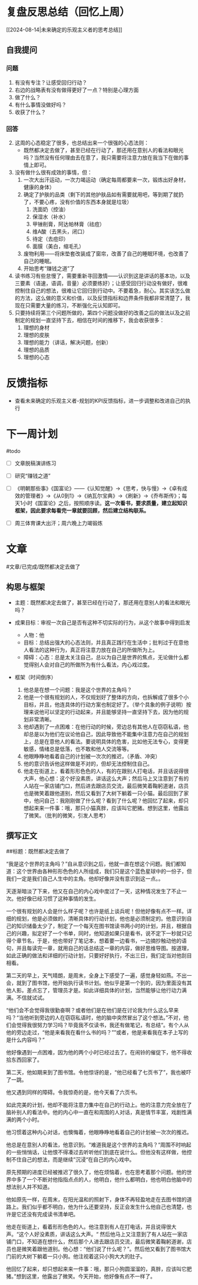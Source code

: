 # 复盘反思总结（回忆上周）

[[2024-08-14|未来确定的乐观主义者的思考总结]] 

## 自我提问
### 问题

1. 有没有专注？让感受回归行动？
2. 右边的战略表有没有做得更好了一点？特别是心理方面
3. 做了什么？
4. 有什么事情没做好吗？
5. 收获了什么？

### 回答

2. 这周的心态稳定了很多，也总结出来一个很强的心态法则：
	- 既然都决定去做了，甚至已经在行动了，那还用在意别人的看法和眼光吗？当然没有任何理由去在意了，我只需要将注意力放在我当下在做的事情上即可。
3. 没有做什么很有成效的事情，但：
	1. 一次大出汗运动，一次力竭运动（确定每周都要来一次，锻炼出好身材，健康的身体）
	2. 确定了护肤的品类（剩下的其他护肤品如有需要就用吧，等到期了就扔了，不要心疼，没有价值的东西本身就是垃圾）
		1. 洗面奶（控油）
		2. 保湿水（补水）
		3. 甲锉削膏，阿达帕林膏（祛痘）
		4. 维A酸（去黑头，闭口）
		5. 待定（去痘印）
		6. 面膜（美白，缩毛孔）
	3. 废物利用——将床垫套改装成了窗帘，改善了自己的睡眠环境，也改善了自己的睡眠。
	4. 开始思考“赚钱之道”了
4. 读书练习有些怠慢了，需要重新寻回激情——认识到这是讲话的基本功，以及三要素（语速，语调，音量）必须要练好）；让感受回归行动没有做好，很难控制住自己的想法，很难让它回归到行动中。不要着急，耐心。其实该怎么做的方法，这么做的意义和价值，以及反馈指标和边界条件我都非常清楚了，我现在只需要大量的练习，不断强化元认知即可。
5. 只要持续将第三个问题所做的，第四个问题没做好的改善之后的做法以及之前制定的规划一直坚持下去，相信在时间的推移下，我会收获很多：
	1. 理想的身材
	2. 理想的皮肤
	3. 理想的能力（讲话，解决问题，创新）
	4. 理想的品质
	5. 理想的心态

# 反馈指标

- 查看未来确定的乐观主义者-规划的KPI反馈指标，进一步调整和改进自己的执行

# 下一周计划
#todo 

- [ ] 文章脱稿演讲练习
- [ ]  研究“赚钱之道”
- [ ] 《明朝那些事》《国富论》——《认知觉醒》->《思考，快与慢》->《卓有成效的管理者》->《从0到1》->《纳瓦尔宝典》->《刷新》->《乔布斯传》；每天1小时《国富论》之后，按照顺序读。**这一次看书，要求质量，建立起知识框架，因此要求每看完一章就要回顾，然后建立结构联系。** 
- [ ] 周三体育课大出汗；周六晚上力竭锻炼


# 文章
#文章/已完成/既然都决定去做了
## 构思与框架

- 主题：既然都决定去做了，甚至已经在行动了，那还用在意别人的看法和眼光吗？
- 成果目标：审视一次自己是否有这种不切实际的行为，从这个故事中得到启发
	- 人物：他
	- 目标：总结出强大的心态法则，并且真正践行在生活中；批判过于在意他人看法的这种行为，真正将注意力放在自己的所做所为上。
	- 障碍：心态：总是太关注自己，总以为自己是世界的焦点，无论做什么都觉得别人会对自己的所做所为有什么看法，内心戏过度。

- 框架（时间倒序）
	1. 他总是在想一个问题：我是这个世界的主角吗？
	2. 他是一个很有规划的人，不仅规划好了整体的方向，也拆解成了很多个小目标，并且，他连具体的行动方案也制定好了。（举个具象的例子说明）按理来说他可以坚定的行动起来，并且能够坚持一直坚持下去，因为他的规划非常清晰。
	3. 他却遇到了一点困难：在他行动的时候，旁边总有其他人在窃窃私语，他却总是以为他们在议论他自己，因此导致他不能集中注意力在自己的规划上，总是在意他人的看法。要说明具体的危害，比如他无法专心，变得更敏感，情绪总是低落，也不敢和他人交流等等。
	4. 他眼睁睁地看着自己的计划被一次次的推迟，（矛盾、冲突）
	5. 他的意识告诉他这样做是不对的，但却无法控制住自己。
	6. 他走在街道上，看着形形色色的人，有的在跟别人打电话，并且话说得很大声，他心想：这个好没素质，讲话这么大声；然后马上又注意到了有的人站在一家店铺门口，然后进去跟店员交流，最后微笑着鞠躬道谢，店员也是微笑着跟他道别，然后又看到了大树下躺着一只小猫。最后回到了家中，他问自己：我刚刚做了什么呢？看到了什么呢？他回忆了起来，却只想起来来一件事：哦，那只小猫真胖，应该叫它肥猪。想到这里，他露出了微笑。（批判的微笑，引发人思考）

## 撰写正文

##标题：既然都决定去做了

“我是这个世界的主角吗？”自从意识到之后，他就一直在想这个问题。我们都知道：这个世界由各种形形色色的人所组成，我们只是这个蓝色星球中的一份子，但我们一定是我们自己人生中的主角。他却好像并没有意识到这一点。。

天逐渐暗淡了下来，他又在自己的内心戏中度过了一天，这种情况发生了不止一次。他好像已经习惯了这种事情的发生。

一个很有规划的人会是什么样子呢？也许是纸上谈兵呢！但他好像有点不一样。详细的规划，他是必须做的，清晰具体的行动计划，他也是必须制定的。他意识到自己的知识储备太少了，制定了一个每天在图书馆读书两小时的计划，并且，根据自己的兴趣，拟定好了一个书单，同时，他知道如果只是看书，说不定下一秒就只记得个章节名，于是，他也带好了笔记本，想着要一边看书，一边摘抄触动他的语句，并且每读完一章，就用自己的话总结这一章的内容，做好思维导图。按道理，如此正确的做法和详细的行动计划，只要好好执行，不出三日，我们定当对他刮目相看。

第二天的早上，天气晴朗，是周末，全身上下感受了一遍，感觉身轻如燕。不出一会，就到了图书馆，他开始执行读书计划。他似乎是第一个到的，因为里面没有其他人影。差点忘了，管理员才是。如此详细具体的计划，当然能够让他行动力满满。不信就试试。

“他们会不会觉得我很勤奋啊？或者他们是在他们是在讨论我为什么这么早来吗？“当他听到旁边的人在窃窃私语时，他的脑中突然冒出了这个想法。”不对，他们会觉得我很努力学习吗？毕竟我不仅读书，我还有做笔记，有总结“。有个人从他的旁边走过，“他是来看我在看什么书的吗？””或者，他是来看我在本子上写的是什么内容吗？“

他好像遇到一点困难，因为他的两个小时已经过去了。在闹铃的催促下，他不得收拾东西回家了。

第二天，他如期来到了图书馆。令他惊讶的是，“他已经看了七页书了”，我也被吓了一跳。

他又遇到同样的障碍。令我惊奇的是，他今天看了六页书。

如此完美的计划，他却不能将注意力集中在自己的行动上。他的注意力完全放在了脑补别人的看法中。他的内心中一直在和周围的人对话，真是情节丰富，戏剧性满满的两个小时。

他习惯着这种内心对话，也懊悔着，他眼睁睁地看着自己的计划被一次次的推迟。

他总是在意别人的看法，他意识到。“难道我是这个世界的主角吗？“周围不时响起的一些悄悄话，让他恨不得凑过去听听他们到底在说什么。但他没有这样做，他控制不住自己的想法，而是继续”沉浸“在自己的内心戏中。

原先预期的进度已经被推迟了很久了，他在烦恼着，也在思考着那个问题。他的世界中多了一个不断对他指指点点的人，他明白，他什么都明白，他也明白他脑中的想法别人并不知道。

他如原先一样，在周末，在阳光温和的照射下，身体不再轻盈地走在去图书馆的道路上。我们似乎都不明白，他为什么还要坚持，反正会发生什么他自己也清楚，也许是它还没有完成读书清单吧。

 他走在街道上，看着形形色色的人。他注意到有人在打电话，并且说得很大声。“这个人好没素质，讲话这么大声。“ 然后他马上又注意到了有人站在一家店铺门口，不知道在想什么，然后那个人进去跟店员交流，最后微笑着鞠躬道谢，店员也是微笑着跟他道别。他心想：“他们说了什么呢？”。然后他又看到了图书馆大门前的大树下躺着一只小狗。他注视着这只小狗大大的肚子。
 
 他回忆了起来，却只想起来来一件事：哦，那只小狗圆溜溜的，真胖，应该叫它肥猪。”想到这里，他露出了微笑。今天开始，他好像有点不一样了。










